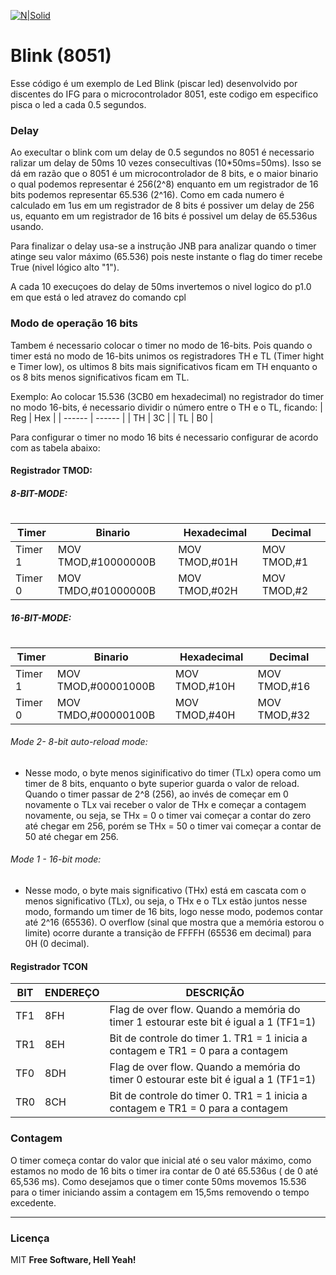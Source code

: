 [![N|Solid](https://eventos.ifg.edu.br/semanai2c/wp-content/uploads/sites/7/2016/08/marca-ifg-2015-todas-as-verses.png)](https://www.ifg.edu.br/goiania)

# Blink (8051)

Esse código é um exemplo de Led Blink (piscar led) desenvolvido por discentes do IFG para o microcontrolador 8051, este codigo em especifico pisca o led a cada 0.5 segundos.

### Delay
Ao execultar o blink com um delay de 0.5 segundos no 8051 é necessario ralizar um delay de 50ms 10 vezes consecultivas (10*50ms=50ms). Isso se dá em razão que o 8051 é um microcontrolador de 8 bits, e o maior binario o qual podemos representar é 256(2^8) enquanto em um registrador de 16 bits podemos representar 65.536 (2^16). Como em cada numero é calculado em 1us em um registrador de 8 bits é possiver um delay de 256 us, equanto em um registrador de 16 bits é possivel um delay de 65.536us usando.

Para finalizar o delay usa-se a instrução JNB para analizar quando o timer atinge seu valor máximo (65.536) pois neste instante o flag do timer recebe True (nivel lógico alto "1").

A cada 10 execuçoes do delay de 50ms invertemos o nivel logico do p1.0 em que está o led atravez do comando cpl

### Modo de operação 16 bits

Tambem é necessario colocar o timer no modo de 16-bits. Pois quando o timer está no modo de 16-bits unimos os registradores TH e TL (Timer hight e Timer low), os ultimos 8 bits mais significativos ficam em TH enquanto o os 8 bits menos significativos ficam em TL.

Exemplo: Ao colocar 15.536 (3CB0 em hexadecimal) no registrador do timer no modo 16-bits, é necessario dividir o número entre o TH e o TL, ficando:
|  Reg | Hex |
| ------ | ------ |
| TH | 3C |
| TL | B0 |


Para configurar o timer no modo 16 bits é necessario configurar de acordo com as tabela abaixo:

#### Registrador TMOD:
##### 8-BIT-MODE:
 #
| Timer | Binario | Hexadecimal | Decimal |
| ------ | ------ | ------ | ------ |
|    Timer 1    | MOV TMOD,#10000000B | MOV TMOD,#01H |  MOV TMOD,#1  |
|    Timer 0    | MOV TMDO,#01000000B | MOV TMOD,#02H |  MOV TMOD,#2  |
##### 16-BIT-MODE:
 #
| Timer | Binario | Hexadecimal | Decimal |
| ------ | ------ | ------ | ------ |
|    Timer 1    | MOV TMOD,#00001000B | MOV TMOD,#10H |  MOV TMOD,#16  |
|    Timer 0    | MOV TMDO,#00000100B | MOV TMOD,#40H |  MOV TMOD,#32  |


###### Mode 2- 8-bit auto-reload mode:
- Nesse modo, o byte menos siginificativo do timer (TLx) opera como um timer de 8 bits, enquanto o byte superior guarda o valor de reload. Quando o timer passar de 2^8 (256), ao invés de começar em 0 novamente o TLx vai receber o valor de THx e começar a contagem novamente, ou seja, se THx = 0 o timer vai começar a contar do zero até chegar em 256, porém se THx = 50 o timer vai começar a contar de 50 até chegar em 256.

###### Mode 1 - 16-bit mode:
- Nesse modo, o byte mais significativo (THx) está em cascata com o menos significativo (TLx), ou seja, o THx e o TLx estão juntos nesse modo, formando um timer de 16 bits, logo nesse modo, podemos contar até 2^16 (65536). O overflow (sinal que mostra que a memória estorou o limite) ocorre durante a transição de FFFFH (65536 em decimal) para 0H (0 decimal).

####  Registrador TCON

| BIT | ENDEREÇO |DESCRIÇÃO|
| ------ | ------ | ------ |
| TF1 |8FH   | Flag de over flow. Quando a memória do timer 1 estourar este bit é igual a 1 (TF1=1) |
| TR1 |    8EH   |    Bit de controle do timer 1. TR1 = 1 inicia a contagem e TR1 = 0 para a contagem   |
| TF0 |    8DH   | Flag de over flow. Quando a memória do timer 0 estourar este bit é igual a 1 (TF1=1) |
| TR0 |    8CH   |    Bit de controle do timer 0. TR1 = 1 inicia a contagem e TR1 = 0 para a contagem   |
### Contagem

O timer começa contar do valor que inicial até o seu valor máximo, como estamos no modo de 16 bits o timer ira contar de 0 até 65.536us ( de 0 até 65,536 ms). Como desejamos que o timer conte 50ms movemos 15.536 para o timer iniciando assim a contagem em 15,5ms removendo o tempo excedente.




----
### Licença
MIT
**Free Software, Hell Yeah!**

